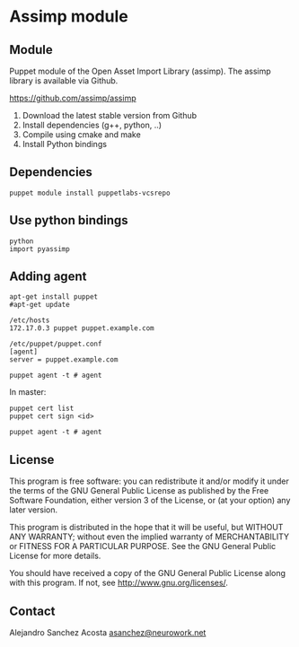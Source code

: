 # Assimp module

## Module

Puppet module of the Open Asset Import Library (assimp). The assimp library is available via Github.

https://github.com/assimp/assimp

1. Download the latest stable version from Github
2. Install dependencies (g++, python, ..)
3. Compile using cmake and make
4. Install Python bindings

## Dependencies

```
puppet module install puppetlabs-vcsrepo
```

## Use python bindings

```
python
import pyassimp
```

## Adding agent

```
apt-get install puppet
#apt-get update
```
```
/etc/hosts
172.17.0.3 puppet puppet.example.com
```
```
/etc/puppet/puppet.conf
[agent]
server = puppet.example.com
```
```
puppet agent -t # agent
```

In master:
```
puppet cert list
puppet cert sign <id>
```
```
puppet agent -t # agent
```

## License

This program is free software: you can redistribute it and/or modify
it under the terms of the GNU General Public License as published by
the Free Software Foundation, either version 3 of the License, or
(at your option) any later version.

This program is distributed in the hope that it will be useful,
but WITHOUT ANY WARRANTY; without even the implied warranty of
MERCHANTABILITY or FITNESS FOR A PARTICULAR PURPOSE.  See the
GNU General Public License for more details.

You should have received a copy of the GNU General Public License
along with this program.  If not, see <http://www.gnu.org/licenses/>.

## Contact

Alejandro Sanchez Acosta <asanchez@neurowork.net>

